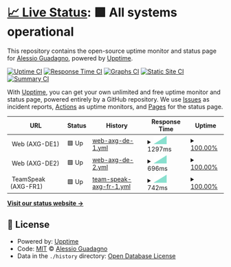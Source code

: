 # [📈 Live Status](https://AlexGuada.github.io/upptime): <!--live status--> **🟩 All systems operational**

This repository contains the open-source uptime monitor and status page for [Alessio Guadagno](https://AlexGuada.github.io/upptime), powered by [Upptime](https://github.com/upptime/upptime).

[![Uptime CI](https://github.com/AlexGuada/upptime/workflows/Uptime%20CI/badge.svg)](https://github.com/AlexGuada/upptime/actions?query=workflow%3A%22Uptime+CI%22)
[![Response Time CI](https://github.com/AlexGuada/upptime/workflows/Response%20Time%20CI/badge.svg)](https://github.com/AlexGuada/upptime/actions?query=workflow%3A%22Response+Time+CI%22)
[![Graphs CI](https://github.com/AlexGuada/upptime/workflows/Graphs%20CI/badge.svg)](https://github.com/AlexGuada/upptime/actions?query=workflow%3A%22Graphs+CI%22)
[![Static Site CI](https://github.com/AlexGuada/upptime/workflows/Static%20Site%20CI/badge.svg)](https://github.com/AlexGuada/upptime/actions?query=workflow%3A%22Static+Site+CI%22)
[![Summary CI](https://github.com/AlexGuada/upptime/workflows/Summary%20CI/badge.svg)](https://github.com/AlexGuada/upptime/actions?query=workflow%3A%22Summary+CI%22)

With [Upptime](https://upptime.js.org), you can get your own unlimited and free uptime monitor and status page, powered entirely by a GitHub repository. We use [Issues](https://github.com/AlexGuada/upptime/issues) as incident reports, [Actions](https://github.com/AlexGuada/upptime/actions) as uptime monitors, and [Pages](https://AlexGuada.github.io/upptime) for the status page.

<!--start: status pages-->
<!-- This summary is generated by Upptime (https://github.com/upptime/upptime) -->
<!-- Do not edit this manually, your changes will be overwritten -->
<!-- prettier-ignore -->
| URL | Status | History | Response Time | Uptime |
| --- | ------ | ------- | ------------- | ------ |
| <img alt="" src="https://favicons.githubusercontent.com/null" height="13"> Web (AXG-DE1) | 🟩 Up | [web-axg-de-1.yml](https://github.com/AlexGuada/upptime/commits/HEAD/history/web-axg-de-1.yml) | <details><summary><img alt="Response time graph" src="./graphs/web-axg-de-1/response-time-week.png" height="20"> 1297ms</summary><br><a href="https://sts.alessio-guadagno.it/history/web-axg-de-1"><img alt="Response time 1297" src="https://img.shields.io/endpoint?url=https%3A%2F%2Fraw.githubusercontent.com%2FAlexGuada%2Fupptime%2FHEAD%2Fapi%2Fweb-axg-de-1%2Fresponse-time.json"></a><br><a href="https://sts.alessio-guadagno.it/history/web-axg-de-1"><img alt="24-hour response time 1297" src="https://img.shields.io/endpoint?url=https%3A%2F%2Fraw.githubusercontent.com%2FAlexGuada%2Fupptime%2FHEAD%2Fapi%2Fweb-axg-de-1%2Fresponse-time-day.json"></a><br><a href="https://sts.alessio-guadagno.it/history/web-axg-de-1"><img alt="7-day response time 1297" src="https://img.shields.io/endpoint?url=https%3A%2F%2Fraw.githubusercontent.com%2FAlexGuada%2Fupptime%2FHEAD%2Fapi%2Fweb-axg-de-1%2Fresponse-time-week.json"></a><br><a href="https://sts.alessio-guadagno.it/history/web-axg-de-1"><img alt="30-day response time 1297" src="https://img.shields.io/endpoint?url=https%3A%2F%2Fraw.githubusercontent.com%2FAlexGuada%2Fupptime%2FHEAD%2Fapi%2Fweb-axg-de-1%2Fresponse-time-month.json"></a><br><a href="https://sts.alessio-guadagno.it/history/web-axg-de-1"><img alt="1-year response time 1297" src="https://img.shields.io/endpoint?url=https%3A%2F%2Fraw.githubusercontent.com%2FAlexGuada%2Fupptime%2FHEAD%2Fapi%2Fweb-axg-de-1%2Fresponse-time-year.json"></a></details> | <details><summary><a href="https://sts.alessio-guadagno.it/history/web-axg-de-1">100.00%</a></summary><a href="https://sts.alessio-guadagno.it/history/web-axg-de-1"><img alt="All-time uptime 100.00%" src="https://img.shields.io/endpoint?url=https%3A%2F%2Fraw.githubusercontent.com%2FAlexGuada%2Fupptime%2FHEAD%2Fapi%2Fweb-axg-de-1%2Fuptime.json"></a><br><a href="https://sts.alessio-guadagno.it/history/web-axg-de-1"><img alt="24-hour uptime 100.00%" src="https://img.shields.io/endpoint?url=https%3A%2F%2Fraw.githubusercontent.com%2FAlexGuada%2Fupptime%2FHEAD%2Fapi%2Fweb-axg-de-1%2Fuptime-day.json"></a><br><a href="https://sts.alessio-guadagno.it/history/web-axg-de-1"><img alt="7-day uptime 100.00%" src="https://img.shields.io/endpoint?url=https%3A%2F%2Fraw.githubusercontent.com%2FAlexGuada%2Fupptime%2FHEAD%2Fapi%2Fweb-axg-de-1%2Fuptime-week.json"></a><br><a href="https://sts.alessio-guadagno.it/history/web-axg-de-1"><img alt="30-day uptime 100.00%" src="https://img.shields.io/endpoint?url=https%3A%2F%2Fraw.githubusercontent.com%2FAlexGuada%2Fupptime%2FHEAD%2Fapi%2Fweb-axg-de-1%2Fuptime-month.json"></a><br><a href="https://sts.alessio-guadagno.it/history/web-axg-de-1"><img alt="1-year uptime 100.00%" src="https://img.shields.io/endpoint?url=https%3A%2F%2Fraw.githubusercontent.com%2FAlexGuada%2Fupptime%2FHEAD%2Fapi%2Fweb-axg-de-1%2Fuptime-year.json"></a></details>
| <img alt="" src="https://favicons.githubusercontent.com/null" height="13"> Web (AXG-DE2) | 🟩 Up | [web-axg-de-2.yml](https://github.com/AlexGuada/upptime/commits/HEAD/history/web-axg-de-2.yml) | <details><summary><img alt="Response time graph" src="./graphs/web-axg-de-2/response-time-week.png" height="20"> 696ms</summary><br><a href="https://sts.alessio-guadagno.it/history/web-axg-de-2"><img alt="Response time 696" src="https://img.shields.io/endpoint?url=https%3A%2F%2Fraw.githubusercontent.com%2FAlexGuada%2Fupptime%2FHEAD%2Fapi%2Fweb-axg-de-2%2Fresponse-time.json"></a><br><a href="https://sts.alessio-guadagno.it/history/web-axg-de-2"><img alt="24-hour response time 696" src="https://img.shields.io/endpoint?url=https%3A%2F%2Fraw.githubusercontent.com%2FAlexGuada%2Fupptime%2FHEAD%2Fapi%2Fweb-axg-de-2%2Fresponse-time-day.json"></a><br><a href="https://sts.alessio-guadagno.it/history/web-axg-de-2"><img alt="7-day response time 696" src="https://img.shields.io/endpoint?url=https%3A%2F%2Fraw.githubusercontent.com%2FAlexGuada%2Fupptime%2FHEAD%2Fapi%2Fweb-axg-de-2%2Fresponse-time-week.json"></a><br><a href="https://sts.alessio-guadagno.it/history/web-axg-de-2"><img alt="30-day response time 696" src="https://img.shields.io/endpoint?url=https%3A%2F%2Fraw.githubusercontent.com%2FAlexGuada%2Fupptime%2FHEAD%2Fapi%2Fweb-axg-de-2%2Fresponse-time-month.json"></a><br><a href="https://sts.alessio-guadagno.it/history/web-axg-de-2"><img alt="1-year response time 696" src="https://img.shields.io/endpoint?url=https%3A%2F%2Fraw.githubusercontent.com%2FAlexGuada%2Fupptime%2FHEAD%2Fapi%2Fweb-axg-de-2%2Fresponse-time-year.json"></a></details> | <details><summary><a href="https://sts.alessio-guadagno.it/history/web-axg-de-2">100.00%</a></summary><a href="https://sts.alessio-guadagno.it/history/web-axg-de-2"><img alt="All-time uptime 100.00%" src="https://img.shields.io/endpoint?url=https%3A%2F%2Fraw.githubusercontent.com%2FAlexGuada%2Fupptime%2FHEAD%2Fapi%2Fweb-axg-de-2%2Fuptime.json"></a><br><a href="https://sts.alessio-guadagno.it/history/web-axg-de-2"><img alt="24-hour uptime 100.00%" src="https://img.shields.io/endpoint?url=https%3A%2F%2Fraw.githubusercontent.com%2FAlexGuada%2Fupptime%2FHEAD%2Fapi%2Fweb-axg-de-2%2Fuptime-day.json"></a><br><a href="https://sts.alessio-guadagno.it/history/web-axg-de-2"><img alt="7-day uptime 100.00%" src="https://img.shields.io/endpoint?url=https%3A%2F%2Fraw.githubusercontent.com%2FAlexGuada%2Fupptime%2FHEAD%2Fapi%2Fweb-axg-de-2%2Fuptime-week.json"></a><br><a href="https://sts.alessio-guadagno.it/history/web-axg-de-2"><img alt="30-day uptime 100.00%" src="https://img.shields.io/endpoint?url=https%3A%2F%2Fraw.githubusercontent.com%2FAlexGuada%2Fupptime%2FHEAD%2Fapi%2Fweb-axg-de-2%2Fuptime-month.json"></a><br><a href="https://sts.alessio-guadagno.it/history/web-axg-de-2"><img alt="1-year uptime 100.00%" src="https://img.shields.io/endpoint?url=https%3A%2F%2Fraw.githubusercontent.com%2FAlexGuada%2Fupptime%2FHEAD%2Fapi%2Fweb-axg-de-2%2Fuptime-year.json"></a></details>
| <img alt="" src="https://favicons.githubusercontent.com/null" height="13"> TeamSpeak (AXG-FR1) | 🟩 Up | [team-speak-axg-fr-1.yml](https://github.com/AlexGuada/upptime/commits/HEAD/history/team-speak-axg-fr-1.yml) | <details><summary><img alt="Response time graph" src="./graphs/team-speak-axg-fr-1/response-time-week.png" height="20"> 742ms</summary><br><a href="https://sts.alessio-guadagno.it/history/team-speak-axg-fr-1"><img alt="Response time 742" src="https://img.shields.io/endpoint?url=https%3A%2F%2Fraw.githubusercontent.com%2FAlexGuada%2Fupptime%2FHEAD%2Fapi%2Fteam-speak-axg-fr-1%2Fresponse-time.json"></a><br><a href="https://sts.alessio-guadagno.it/history/team-speak-axg-fr-1"><img alt="24-hour response time 742" src="https://img.shields.io/endpoint?url=https%3A%2F%2Fraw.githubusercontent.com%2FAlexGuada%2Fupptime%2FHEAD%2Fapi%2Fteam-speak-axg-fr-1%2Fresponse-time-day.json"></a><br><a href="https://sts.alessio-guadagno.it/history/team-speak-axg-fr-1"><img alt="7-day response time 742" src="https://img.shields.io/endpoint?url=https%3A%2F%2Fraw.githubusercontent.com%2FAlexGuada%2Fupptime%2FHEAD%2Fapi%2Fteam-speak-axg-fr-1%2Fresponse-time-week.json"></a><br><a href="https://sts.alessio-guadagno.it/history/team-speak-axg-fr-1"><img alt="30-day response time 742" src="https://img.shields.io/endpoint?url=https%3A%2F%2Fraw.githubusercontent.com%2FAlexGuada%2Fupptime%2FHEAD%2Fapi%2Fteam-speak-axg-fr-1%2Fresponse-time-month.json"></a><br><a href="https://sts.alessio-guadagno.it/history/team-speak-axg-fr-1"><img alt="1-year response time 742" src="https://img.shields.io/endpoint?url=https%3A%2F%2Fraw.githubusercontent.com%2FAlexGuada%2Fupptime%2FHEAD%2Fapi%2Fteam-speak-axg-fr-1%2Fresponse-time-year.json"></a></details> | <details><summary><a href="https://sts.alessio-guadagno.it/history/team-speak-axg-fr-1">100.00%</a></summary><a href="https://sts.alessio-guadagno.it/history/team-speak-axg-fr-1"><img alt="All-time uptime 100.00%" src="https://img.shields.io/endpoint?url=https%3A%2F%2Fraw.githubusercontent.com%2FAlexGuada%2Fupptime%2FHEAD%2Fapi%2Fteam-speak-axg-fr-1%2Fuptime.json"></a><br><a href="https://sts.alessio-guadagno.it/history/team-speak-axg-fr-1"><img alt="24-hour uptime 100.00%" src="https://img.shields.io/endpoint?url=https%3A%2F%2Fraw.githubusercontent.com%2FAlexGuada%2Fupptime%2FHEAD%2Fapi%2Fteam-speak-axg-fr-1%2Fuptime-day.json"></a><br><a href="https://sts.alessio-guadagno.it/history/team-speak-axg-fr-1"><img alt="7-day uptime 100.00%" src="https://img.shields.io/endpoint?url=https%3A%2F%2Fraw.githubusercontent.com%2FAlexGuada%2Fupptime%2FHEAD%2Fapi%2Fteam-speak-axg-fr-1%2Fuptime-week.json"></a><br><a href="https://sts.alessio-guadagno.it/history/team-speak-axg-fr-1"><img alt="30-day uptime 100.00%" src="https://img.shields.io/endpoint?url=https%3A%2F%2Fraw.githubusercontent.com%2FAlexGuada%2Fupptime%2FHEAD%2Fapi%2Fteam-speak-axg-fr-1%2Fuptime-month.json"></a><br><a href="https://sts.alessio-guadagno.it/history/team-speak-axg-fr-1"><img alt="1-year uptime 100.00%" src="https://img.shields.io/endpoint?url=https%3A%2F%2Fraw.githubusercontent.com%2FAlexGuada%2Fupptime%2FHEAD%2Fapi%2Fteam-speak-axg-fr-1%2Fuptime-year.json"></a></details>

<!--end: status pages-->

[**Visit our status website →**](https://AlexGuada.github.io/upptime)

## 📄 License

- Powered by: [Upptime](https://github.com/upptime/upptime)
- Code: [MIT](./LICENSE) © [Alessio Guadagno](https://AlexGuada.github.io/upptime)
- Data in the `./history` directory: [Open Database License](https://opendatacommons.org/licenses/odbl/1-0/)
